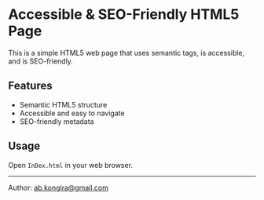 # Accessible & SEO-Friendly HTML5 Page

This is a simple HTML5 web page that uses semantic tags, is accessible, and is SEO-friendly.

## Features
- Semantic HTML5 structure
- Accessible and easy to navigate
- SEO-friendly metadata

## Usage
Open `InDex.html` in your web browser.

---

Author: ab.kongira@gmail.com
